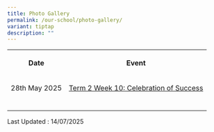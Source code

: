```yaml
---
title: Photo Gallery
permalink: /our-school/photo-gallery/
variant: tiptap
description: ""
---
```

<table style="minWidth: 50px">
<colgroup>
<col>
<col>
</colgroup>
<tbody>
<tr>
<th rowspan="1" colspan="1">
<p>Date</p>
</th>
<th rowspan="1" colspan="1">
<p>Event</p>
</th>
</tr>
<tr>
<td rowspan="1" colspan="1">
<p>28th May 2025</p>
</td>
<td rowspan="1" colspan="1">
<p><a href="https://photos.app.goo.gl/DFS3Q66jrJEeMY6K8" rel="noopener nofollow" target="_blank">Term 2 Week 10: Celebration of Success</a>
</p>
</td>
</tr>
<tr>
<td rowspan="1" colspan="1">
<p></p>
</td>
<td rowspan="1" colspan="1">
<p></p>
</td>
</tr>
</tbody>
</table>
<p>Last Updated : 14/07/2025</p>